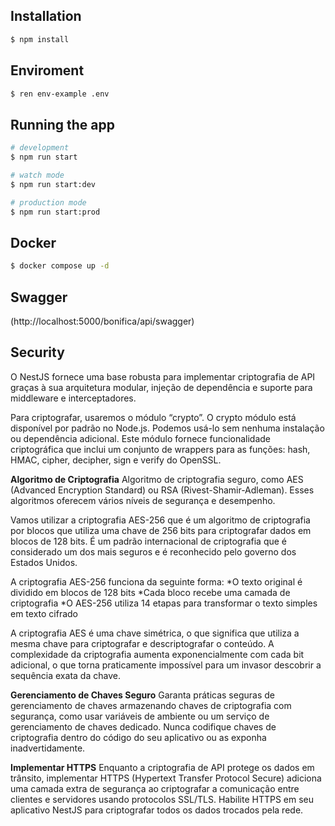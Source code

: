 ## Installation

```bash
$ npm install
```

## Enviroment

```bash
$ ren env-example .env
```

## Running the app

```bash
# development
$ npm run start

# watch mode
$ npm run start:dev

# production mode
$ npm run start:prod
```

## Docker

```bash
$ docker compose up -d
```

## Swagger

(http://localhost:5000/bonifica/api/swagger)


## Security 

O NestJS fornece uma base robusta para implementar criptografia de API graças à sua arquitetura
modular, injeção de dependência e suporte para middleware e interceptadores.

Para criptografar, usaremos o módulo “crypto”. O crypto módulo está disponível por padrão no Node.js. 
Podemos usá-lo sem nenhuma instalação ou dependência adicional. 
Este módulo fornece funcionalidade criptográfica que inclui um conjunto de wrappers para as funções:
hash, HMAC, cipher, decipher, sign e verify do OpenSSL.

**Algoritmo de Criptografia** 
Algoritmo de criptografia seguro, como AES (Advanced Encryption Standard) ou RSA (Rivest-Shamir-Adleman). 
Esses algoritmos oferecem vários níveis de segurança e desempenho.

Vamos utilizar a criptografia AES-256 que é um algoritmo de criptografia por blocos que utiliza uma chave de 256 bits para criptografar dados em blocos de 128 bits. É um padrão internacional de criptografia que é considerado um dos mais seguros e 
é reconhecido pelo governo dos Estados Unidos. 

A criptografia AES-256 funciona da seguinte forma:
*O texto original é dividido em blocos de 128 bits
*Cada bloco recebe uma camada de criptografia
*O AES-256 utiliza 14 etapas para transformar o texto simples em texto cifrado

A criptografia AES é uma chave simétrica, o que significa que utiliza a mesma chave para criptografar e descriptografar o conteúdo. A complexidade da criptografia aumenta exponencialmente com cada bit adicional, o que torna praticamente impossível para um invasor descobrir a sequência exata da chave.

**Gerenciamento de Chaves Seguro** 
Garanta práticas seguras de gerenciamento de chaves armazenando chaves de criptografia com segurança, como usar variáveis ​​de ambiente ou um serviço de gerenciamento de chaves dedicado. 
Nunca codifique chaves de criptografia dentro do código do seu aplicativo ou as exponha inadvertidamente.

**Implementar HTTPS** 
Enquanto a criptografia de API protege os dados em trânsito, implementar HTTPS (Hypertext Transfer Protocol Secure) adiciona uma camada extra de segurança ao criptografar a comunicação entre clientes e servidores usando protocolos SSL/TLS. 
Habilite HTTPS em seu aplicativo NestJS para criptografar todos os dados trocados pela rede.
